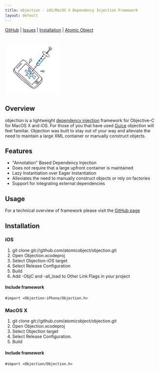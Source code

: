 ```yaml
---
title: objection - iOS/MacOS X Dependency Injection Framework
layout: default
---
```


[GitHub](https://github.com/atomicobject/objection/) |
[Issues](https://github.com/atomicobject/objection/issues) |
[Installation](#installation) |
[Atomic Object](http://www.atomicobject.com)

# ![objection](dependency_injection.png) 

## Overview

objection is a lightweight [dependency injection](http://en.wikipedia.org/wiki/Dependency_injection) framework for Objective-C for MacOS X and iOS. For those of you that have used [Guice](http://code.google.com/p/google-guice/) objection will feel familiar. Objection was built to stay out of your way and alleviate the need to maintain a large XML container or manually construct objects.

## Features

* "Annotation" Based Dependency Injection
* Does not require that a large upfront container is maintained
* Lazy Instantiation over Eager Instantiation
* Alleviates the need to manually construct objects or rely on factories
* Support for integrating external dependencies

<script src="https://gist.github.com/806214.js"> </script>

## Usage

For a technical overview of framework please visit the [GitHub page](https://github.com/atomicobject/objection/)

## Installation

### iOS

1. git clone git://github.com/atomicobject/objection.git
2. Open Objection.xcodeproj
3. Select Objection-iOS target
4. Select Release Configuration
5. Build
6. Add -ObjC and -all_load to Other Link Flags in your project

#### Include framework
    #import <Objection-iPhone/Objection.h>

### MacOS X

1. git clone git://github.com/atomicobject/objection.git
2. Open Objection.xcodeproj
3. Select Objection target
4. Select Release Configuration.
5. Build

#### Include framework
    #import <Objection/Objection.h>